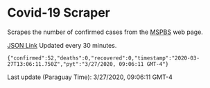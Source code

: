 # Covid-19 Scraper

Scrapes the number of confirmed cases from the [MSPBS](https://www.mspbs.gov.py/covid-19.php) web page.

[JSON Link](https://jmayalag.github.io/covid19-scrape/cases.json)
Updated every 30 minutes.
```
{"confirmed":52,"deaths":0,"recovered":0,"timestamp":"2020-03-27T13:06:11.750Z","pyt":"3/27/2020, 09:06:11 GMT-4"}
```
Last update (Paraguay Time): 3/27/2020, 09:06:11 GMT-4
